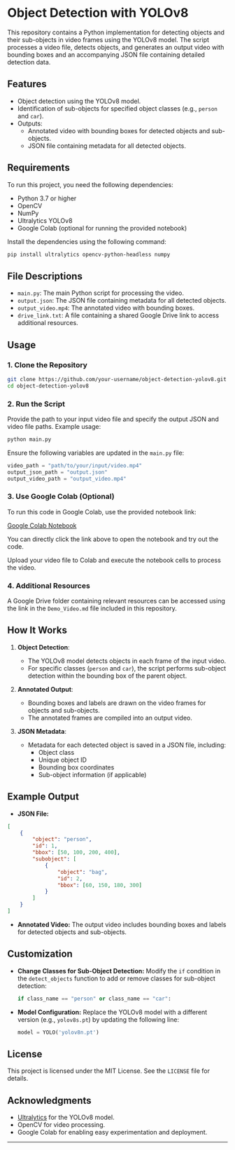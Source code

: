 # Object Detection with YOLOv8

This repository contains a Python implementation for detecting objects and their sub-objects in video frames using the YOLOv8 model. The script processes a video file, detects objects, and generates an output video with bounding boxes and an accompanying JSON file containing detailed detection data.

## Features

- Object detection using the YOLOv8 model.
- Identification of sub-objects for specified object classes (e.g., `person` and `car`).
- Outputs:
  - Annotated video with bounding boxes for detected objects and sub-objects.
  - JSON file containing metadata for all detected objects.

## Requirements

To run this project, you need the following dependencies:

- Python 3.7 or higher
- OpenCV
- NumPy
- Ultralytics YOLOv8
- Google Colab (optional for running the provided notebook)

Install the dependencies using the following command:

```bash
pip install ultralytics opencv-python-headless numpy
```

## File Descriptions

- `main.py`: The main Python script for processing the video.
- `output.json`: The JSON file containing metadata for all detected objects.
- `output_video.mp4`: The annotated video with bounding boxes.
- `drive_link.txt`: A file containing a shared Google Drive link to access additional resources.

## Usage

### 1. Clone the Repository

```bash
git clone https://github.com/your-username/object-detection-yolov8.git
cd object-detection-yolov8
```

### 2. Run the Script

Provide the path to your input video file and specify the output JSON and video file paths. Example usage:

```bash
python main.py
```

Ensure the following variables are updated in the `main.py` file:

```python
video_path = "path/to/your/input/video.mp4"
output_json_path = "output.json"
output_video_path = "output_video.mp4"
```

### 3. Use Google Colab (Optional)

To run this code in Google Colab, use the provided notebook link:

[Google Colab Notebook](https://colab.research.google.com/drive/1AeZf-GE1jzEYOv6pLNu_CYXGOOjDN4Uc?usp=sharing)

You can directly click the link above to open the notebook and try out the code.

Upload your video file to Colab and execute the notebook cells to process the video.

### 4. Additional Resources

A Google Drive folder containing relevant resources can be accessed using the link in the `Demo_Video.md` file included in this repository.

## How It Works

1. **Object Detection**:
   - The YOLOv8 model detects objects in each frame of the input video.
   - For specific classes (`person` and `car`), the script performs sub-object detection within the bounding box of the parent object.

2. **Annotated Output**:
   - Bounding boxes and labels are drawn on the video frames for objects and sub-objects.
   - The annotated frames are compiled into an output video.

3. **JSON Metadata**:
   - Metadata for each detected object is saved in a JSON file, including:
     - Object class
     - Unique object ID
     - Bounding box coordinates
     - Sub-object information (if applicable)

## Example Output

- **JSON File:**

```json
[
    {
        "object": "person",
        "id": 1,
        "bbox": [50, 100, 200, 400],
        "subobject": [
            {
                "object": "bag",
                "id": 2,
                "bbox": [60, 150, 180, 300]
            }
        ]
    }
]
```

- **Annotated Video:**
  The output video includes bounding boxes and labels for detected objects and sub-objects.

## Customization

- **Change Classes for Sub-Object Detection:**
  Modify the `if` condition in the `detect_objects` function to add or remove classes for sub-object detection:

  ```python
  if class_name == "person" or class_name == "car":
  ```

- **Model Configuration:**
  Replace the YOLOv8 model with a different version (e.g., `yolov8s.pt`) by updating the following line:

  ```python
  model = YOLO('yolov8n.pt')
  ```

## License

This project is licensed under the MIT License. See the `LICENSE` file for details.

## Acknowledgments

- [Ultralytics](https://ultralytics.com/) for the YOLOv8 model.
- OpenCV for video processing.
- Google Colab for enabling easy experimentation and deployment.

---
